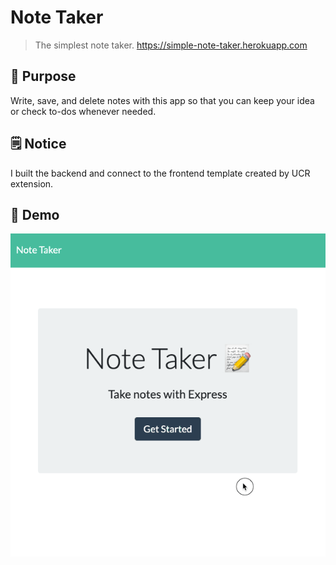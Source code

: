 # Note Taker

> The simplest note taker.
> https://simple-note-taker.herokuapp.com

## 🎯 Purpose

Write, save, and delete notes with this app so that you can keep your idea or check to-dos whenever needed.

## 🗒 Notice

I built the backend and connect to the frontend template created by UCR extension.

## 💫 Demo

![demo](/demo.gif)
